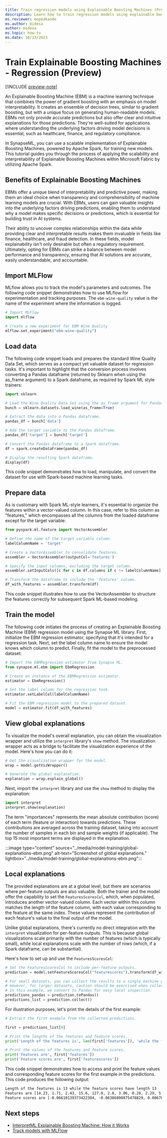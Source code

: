 ```yaml
---
title: Train regression models using Explainable Boosting Machines (Preview)
description: Learn how to train regression models using explainable boosting machines
ms.reviewer: mopeakande
ms.author: midesa
author: midesa
ms.topic: how-to
ms.date: 10/13/2023
---
```


# Train Explainable Boosting Machines - Regression (Preview)

[!INCLUDE [preview-note](../../includes/preview-note.md)]

An Explainable Boosting Machine (EBM) is a machine learning technique that combines the power of gradient boosting with an emphasis on model interpretability. It creates an ensemble of decision trees, similar to gradient boosting, but with a unique focus on generating human-readable models. EBMs not only provide accurate predictions but also offer clear and intuitive explanations for those predictions. They're well-suited for applications where understanding the underlying factors driving model decisions is essential, such as healthcare, finance, and regulatory compliance.

In SynapseML, you can use a scalable implementation of Explainable Boosting Machines, powered by Apache Spark, for training new models. This tutorial guides you through the process of applying the scalability and interpretability of Explainable Boosting Machines within Microsoft Fabric by utilizing Apache Spark.

## Benefits of Explainable Boosting Machines

 EBMs offer a unique blend of interpretability and predictive power, making them an ideal choice when transparency and comprehensibility of machine learning models are crucial. With EBMs, users can gain valuable insights into the underlying factors driving predictions, enabling them to understand why a model makes specific decisions or predictions, which is essential for building trust in AI systems.

Their ability to uncover complex relationships within the data while providing clear and interpretable results makes them invaluable in fields like finance, healthcare, and fraud detection. In these fields, model explainability isn't only desirable but often a regulatory requirement. Ultimately, opting for EBMs can strike a balance between model performance and transparency, ensuring that AI solutions are accurate, easily understandable, and accountable.

## Import MLFlow

MLflow allows you to track the model's parameters and outcomes. The following code snippet demonstrates how to use MLflow for experimentation and tracking purposes. The `ebm-wine-quality` value is the name of the experiment where the information is logged.

```python
# Import MLFlow
import mlflow

# Create a new experiment for EBM Wine Quality
mlflow.set_experiment("ebm-wine-quality")

```

## Load data

The following code snippet loads and prepares the standard Wine Quality Data Set, which serves as a compact yet valuable dataset for regression tasks. It's important to highlight that the conversion process involves converting a Pandas dataframe (returned by Sklearn when using the as_frame argument) to a Spark dataframe, as required by Spark ML style trainers:

```python
import sklearn

# Load the Wine Quality Data Set using the as_frame argument for Pandas compatibility.
bunch = sklearn.datasets.load_wine(as_frame=True)

# Extract the data into a Pandas dataframe.
pandas_df = bunch['data']

# Add the target variable to the Pandas dataframe.
pandas_df['target'] = bunch['target']

# Convert the Pandas dataframe to a Spark dataframe.
df = spark.createDataFrame(pandas_df)

# Display the resulting Spark dataframe.
display(df)

```

This code snippet demonstrates how to load, manipulate, and convert the dataset for use with Spark-based machine learning tasks.

## Prepare data

As is customary with Spark ML-style learners, it's essential to organize the features within a vector-valued column. In this case, refer to this column as "features," which encompasses all the columns from the loaded dataframe except for the target variable:

```python
from pyspark.ml.feature import VectorAssembler

# Define the name of the target variable column.
labelColumnName = 'target'

# Create a VectorAssembler to consolidate features.
assembler = VectorAssembler(outputCol='features')

# Specify the input columns, excluding the target column.
assembler.setInputCols([c for c in df.columns if c != labelColumnName])

# Transform the dataframe to include the 'features' column.
df_with_features = assembler.transform(df)

```

This code snippet illustrates how to use the VectorAssembler to structure the features correctly for subsequent Spark ML-based modeling.

## Train the model

The following code initiates the process of creating an Explainable Boosting Machine (EBM) regression model using the Synapse ML library. First, initialize the EBM regression estimator, specifying that it's intended for a regression task. Next, set the label column name to ensure the model knows which column to predict. Finally, fit the model to the preprocessed dataset:

```python
# Import the EBMRegression estimator from Synapse ML.
from synapse.ml.ebm import EbmRegression

# Create an instance of the EBMRegression estimator.
estimator = EbmRegression()

# Set the label column for the regression task.
estimator.setLabelCol(labelColumnName)

# Fit the EBM regression model to the prepared dataset.
model = estimator.fit(df_with_features)

```

## View global explanations

To visualize the model's overall explanation, you can obtain the visualization wrapper and utilize the ```interpret``` library's ```show``` method. The visualization wrapper acts as a bridge to facilitate the visualization experience of the model. Here's how you can do it:

```python
# Get the visualization wrapper for the model.
wrap = model.getVizWrapper()

# Generate the global explanation.
explanation = wrap.explain_global()

```

Next, import the ```interpret``` library and use the ```show``` method to display the explanation:

```python
import interpret
interpret.show(explanation)
```

The term "importances" represents the mean absolute contribution (score) of each term (feature or interaction) towards predictions. These contributions are averaged across the training dataset, taking into account the number of samples in each bin and sample weights (if applicable). The top 15 most important terms are displayed in the explanation.

:::image type="content" source="../media/model-training/global-explanations-ebm.png" alt-text="Screenshot of global explanations." lightbox="../media/model-training/global-explanations-ebm.png":::

## Local explanations

The provided explanations are at a global level, but there are scenarios where per-feature outputs are also valuable. Both the trainer and the model offer the capability to set the ```FeaturesScoresCol```, which, when populated, introduces another vector-valued column. Each vector within this column matches the length of the feature column, with each value corresponding to the feature at the same index. These values represent the contribution of each feature's value to the final output of the model.

Unlike global explanations, there's currently no direct integration with the ```interpret``` visualization for per-feature outputs. This is because global visualizations scale primarily with the number of features (which is typically small), while local explanations scale with the number of rows (which, if a Spark dataframe, can be substantial).

Here's how to set up and use the ```FeaturesScoresCol```:

```python
# Set the FeaturesScoresCol to include per-feature outputs.
prediction = model.setFeatureScoresCol("featurescores").transform(df_with_features)

# For small datasets, you can collect the results to a single machine without issues.
# However, for larger datasets, caution should be exercised when collecting all rows locally.
# In this example, we convert to Pandas for easy local inspection.
predictions_pandas = prediction.toPandas()
predictions_list = prediction.collect()

```

For illustration purposes, let's print the details of the first example:

```python
# Extract the first example from the collected predictions.

first = predictions_list[0]

# Print the lengths of the features and feature scores.
print('Length of the features is', len(first['features']), 'while the feature scores have length', len(first['featurescores']))

# Print the values of the features and feature scores.
print('Features are', first['features'])
print('Feature scores are', first['featurescores'])

```

This code snippet demonstrates how to access and print the feature values and corresponding feature scores for the first example in the predictions. This code produces the following output:

```html
Length of the features is 13 while the feature scores have length 13
Features are [14.23, 1.71, 2.43, 15.6, 127.0, 2.8, 3.06, 0.28, 2.29, 5.64, 1.04, 3.92, 1065.0]
Feature scores are [-0.06610139373422304, -0.06386890875478829, 0.006784629513340544, -0.27503132406909486, -0.017971992178296585, 0.027848245358365248, 0.08691003021839885, -0.09550122309042419, -0.0068259112648438175, -0.04053278237133137, 0.07148173894260551, 0.07739120309898403, -0.0867647572984993]

```

## Next steps

- [InterpretML Explainable Boosting Machine: How it Works](https://interpret.ml/docs/ebm.html#how-it-works)
- [Track models with MLFlow](../mlflow-autologging.md)
